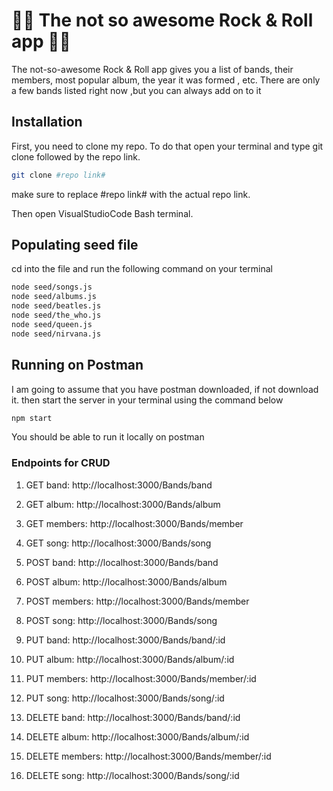 # :metal::musical_keyboard: The not so awesome Rock & Roll app :guitar::metal:
The not-so-awesome Rock & Roll app gives you a list of bands, their members, most popular album, the year it was formed , etc. There are only a few bands listed right now ,but you can always add on to it

## Installation
First, you need to clone my repo. To do that open your terminal and type git clone followed by the repo link.

```bash
git clone #repo link#
```
make sure to replace #repo link# with the actual repo link.

Then open VisualStudioCode Bash terminal.


## Populating seed file
cd into the file and run the following command on your terminal

```bash
node seed/songs.js
node seed/albums.js
node seed/beatles.js
node seed/the_who.js
node seed/queen.js
node seed/nirvana.js
```

## Running on Postman
I am going to assume that you have postman downloaded, if not download it.
then start the server in your terminal using the command below

```bash
npm start
```
You should be able to run it locally on postman

### Endpoints for CRUD

1. GET  band: http://localhost:3000/Bands/band
2. GET  album: http://localhost:3000/Bands/album
3. GET  members: http://localhost:3000/Bands/member
4. GET  song: http://localhost:3000/Bands/song

1. POST  band: http://localhost:3000/Bands/band
2. POST  album: http://localhost:3000/Bands/album
3. POST  members: http://localhost:3000/Bands/member
4. POST  song: http://localhost:3000/Bands/song

1. PUT  band: http://localhost:3000/Bands/band/:id
2. PUT  album: http://localhost:3000/Bands/album/:id
3. PUT  members: http://localhost:3000/Bands/member/:id
4. PUT  song: http://localhost:3000/Bands/song/:id

1. DELETE  band: http://localhost:3000/Bands/band/:id
2. DELETE  album: http://localhost:3000/Bands/album/:id
3. DELETE  members: http://localhost:3000/Bands/member/:id
4. DELETE  song: http://localhost:3000/Bands/song/:id


